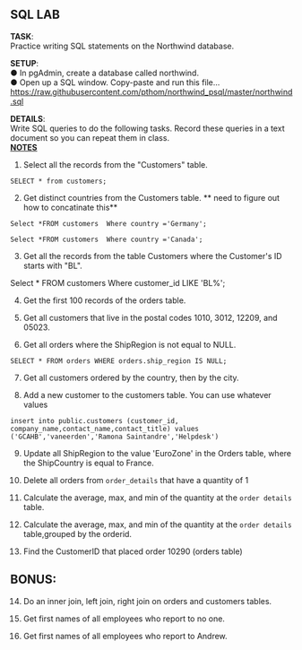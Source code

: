 ## SQL LAB 
**TASK**:  
Practice writing SQL statements on the Northwind database.  

**SETUP**:  
● In pgAdmin, create a database called northwind.  
● Open up a SQL window. Copy-paste and run this file...  
https://raw.githubusercontent.com/pthom/northwind_psql/master/northwind.sql  

**DETAILS**:  
Write SQL queries to do the following tasks. Record these queries in a text document so you
can repeat them in class.  
[**NOTES**](https://www.postgresqltutorial.com/postgresql-select/)

1. Select all the records from the "Customers" table.   

`SELECT *
from customers;`

2. Get distinct countries from the Customers table.
** need to figure out how to concatinate this**

`Select *FROM customers 
Where country ='Germany';`
 
`Select *FROM customers 
Where country ='Canada';`

3. Get all the records from the table Customers where the Customer's ID starts with "BL".  

Select * FROM customers 
Where customer_id LIKE 'BL%';

4. Get the first 100 records of the orders table.  



5. Get all customers that live in the postal codes 1010, 3012, 12209, and 05023.  



6. Get all orders where the ShipRegion is not equal to NULL.    

`SELECT *
FROM orders
WHERE orders.ship_region IS NULL;`

7. Get all customers ordered by the country, then by the city.  




8. Add a new customer to the customers table. You can use whatever values  



`insert into public.customers (customer_id, company_name,contact_name,contact_title) values ('GCAHB','vaneerden','Ramona Saintandre','Helpdesk')`

9. Update all ShipRegion to the value 'EuroZone' in the Orders table, where the ShipCountry is equal to France.  


10. Delete all orders from `order_details` that have a quantity of 1 




11. Calculate the average, max, and min of the quantity at the `order details` table.




12. Calculate the average, max, and min of the quantity at the `order details` table,grouped by the orderid.  




13. Find the CustomerID that placed order 10290 (orders table)

  


## BONUS:
14. Do an inner join, left join, right join on orders and customers tables.


15. Get first names of all employees who report to no one.


16. Get first names of all employees who report to Andrew.